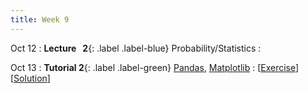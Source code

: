```yaml
---
title: Week 9
---
```


Oct 12
: **Lecture &nbsp; 2**{: .label .label-blue} Probability/Statistics
  : [](#) [](#)

Oct 13
: **Tutorial 2**{: .label .label-green} [Pandas](https://xiaoganghe.github.io/python-climate-visuals/chapters/data-analytics/pandas.html), [Matplotlib](https://xiaoganghe.github.io/python-climate-visuals/chapters/data-visuals/matplotlib.html)
  : [[Exercise](https://xiaoganghe.github.io/python-climate-visuals/chapters/data-analytics/pandas-exercise.html)] [[Solution](https://xiaoganghe.github.io/python-climate-visuals/chapters/data-analytics/pandas-exercise.html)]
